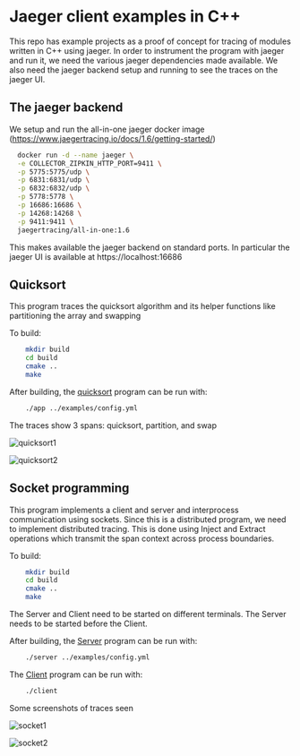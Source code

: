 # Jaeger client examples in C++
This repo has example projects as a proof of concept for tracing of modules written in C++ using jaeger. In 
order to instrument the program with jaeger and run it, we need the various jaeger dependencies made available.
We also need the jaeger backend setup and running to see the traces on the jaeger UI.

## The jaeger backend

We setup and run the all-in-one jaeger docker image (https://www.jaegertracing.io/docs/1.6/getting-started/)

```bash
  docker run -d --name jaeger \
  -e COLLECTOR_ZIPKIN_HTTP_PORT=9411 \
  -p 5775:5775/udp \
  -p 6831:6831/udp \
  -p 6832:6832/udp \
  -p 5778:5778 \
  -p 16686:16686 \
  -p 14268:14268 \
  -p 9411:9411 \
  jaegertracing/all-in-one:1.6
```
This makes available the jaeger backend on standard ports. In particular the jaeger UI is available at https://localhost:16686

## Quicksort
This program traces the quicksort algorithm and its helper functions like partitioning the array and swapping 

To build:

```bash
    mkdir build
    cd build
    cmake ..
    make
```
After building, the [quicksort](./examples/App.cpp) program can be run
with:

```bash
    ./app ../examples/config.yml
```
The traces show 3 spans: quicksort, partition, and swap

![quicksort1](https://user-images.githubusercontent.com/32260628/55090750-a8195780-50d5-11e9-9fd3-e6d297059252.png)

![quicksort2](https://user-images.githubusercontent.com/32260628/55090787-b8313700-50d5-11e9-9229-f24c5264a4e5.png)


## Socket programming
This program implements a client and server and interprocess communication using sockets. 
Since this is a distributed program, we need to implement distributed tracing. 
This is done using Inject and Extract operations which transmit the span context across process boundaries.

To build:

```bash
    mkdir build
    cd build
    cmake ..
    make
```
The Server and Client need to be started on different terminals. The Server needs to be started before the Client.

After building, the [Server](./examples/Server.cpp) program can be run
with:

```bash
    ./server ../examples/config.yml
```

The [Client](./examples/Client.cpp) program can be run
with:

```bash
    ./client
```

Some screenshots of traces seen

![socket1](https://user-images.githubusercontent.com/32260628/55090825-cbdc9d80-50d5-11e9-8213-7603cfc9ab1b.png)

![socket2](https://user-images.githubusercontent.com/32260628/55090847-d5660580-50d5-11e9-9a61-3c1f2a51a0de.png)



